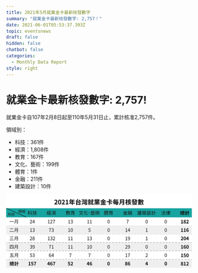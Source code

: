 ```yaml
---
title: 2021年5月就業金卡最新核發數字
summary: "就業金卡最新核發數字: 2,757！"
date: 2021-06-01T05:53:37.393Z
topic: eventsnews
draft: false
hidden: false
chatbot: false
categories:
  - Monthly Data Report
style: right
---
```

# 就業金卡最新核發數字: 2,757!

就業金卡自107年2月8日起至110年5月31日止，累計核准2,757件。 

領域別：

* 科技：361件
* 經濟：1,808件
* 教育：167件
* 文化、藝術：199件
* 體育：1件
* 金融：211件
* 建築設計：10件

![2021年台灣就業金卡每月核發數-五月](/cms-uploads/2021年台灣就業金卡每月核發數-5-中.jpg "2021年台灣就業金卡每月核發數-五月")